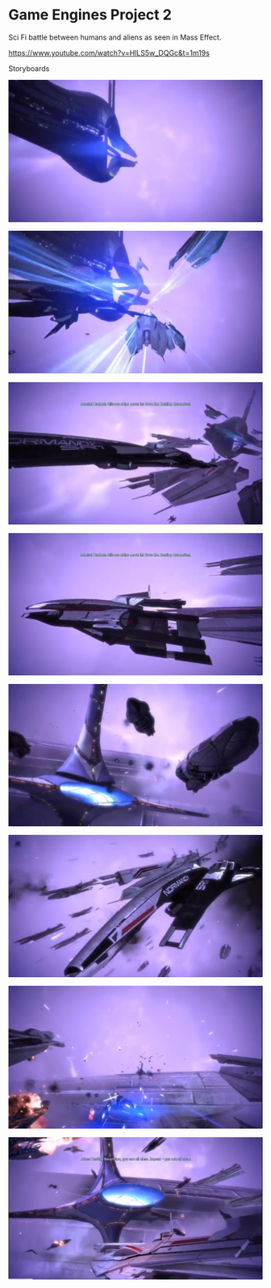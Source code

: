 # Game Engines Project 2
 
Sci Fi battle between humans and aliens as seen in Mass Effect. 

https://www.youtube.com/watch?v=HlLS5w_DQGc&t=1m19s

Storyboards 

![Story1](https://github.com/OisinR/Game-Engines-Project-2/blob/master/GE2Assignment/1.png)

![Story1](https://github.com/OisinR/Game-Engines-Project-2/blob/master/GE2Assignment/2.png)

![Story1](https://github.com/OisinR/Game-Engines-Project-2/blob/master/GE2Assignment/3.png)

![Story1](https://github.com/OisinR/Game-Engines-Project-2/blob/master/GE2Assignment/4.png)

![Story1](https://github.com/OisinR/Game-Engines-Project-2/blob/master/GE2Assignment/5.png)

![Story1](https://github.com/OisinR/Game-Engines-Project-2/blob/master/GE2Assignment/6.png)

![Story1](https://github.com/OisinR/Game-Engines-Project-2/blob/master/GE2Assignment/7.png)

![Story1](https://github.com/OisinR/Game-Engines-Project-2/blob/master/GE2Assignment/8.png)
